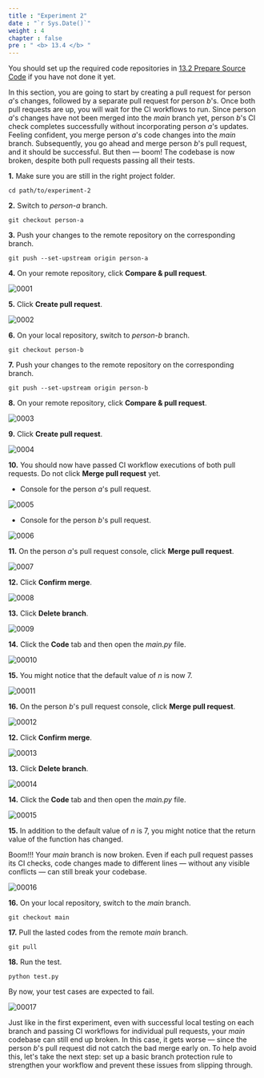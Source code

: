 ```yaml
---
title : "Experiment 2"
date : "`r Sys.Date()`"
weight : 4
chapter : false
pre : " <b> 13.4 </b> "
---
```


You should set up the required code repositories in [13.2 Prepare Source Code](13-experiments-with-gitHub-actions-merge-group/2-prepare-source-code) if you have not done it yet.

In this section, you are going to start by creating a pull request for person *a*'s changes, followed by a separate pull request for person *b*'s. Once both pull requests are up, you will wait for the CI workflows to run. Since person *a*'s changes have not been merged into the *main* branch yet, person *b*'s CI check completes successfully without incorporating person *a*'s updates. Feeling confident, you merge person *a*'s code changes into the *main* branch. Subsequently, you go ahead and merge person *b*'s pull request, and it should be successful. But then — boom! The codebase is now broken, despite both pull requests passing all their tests.

**1.** Make sure you are still in the right project folder.

```git
cd path/to/experiment-2
```

**2.** Switch to *person-a* branch.

```git
git checkout person-a
```

**3.** Push your changes to the remote repository on the corresponding branch.

```git
git push --set-upstream origin person-a
```

**4.** On your remote repository, click **Compare & pull request**.

![0001](/images/13/4/0001.svg?featherlight=false&width=100pc)

**5.** Click **Create pull request**.

![0002](/images/13/3/0002.svg?featherlight=false&width=100pc)

**6.** On your local repository, switch to *person-b* branch.

```git
git checkout person-b
```

**7.** Push your changes to the remote repository on the corresponding branch.

```git
git push --set-upstream origin person-b
```

**8.** On your remote repository, click **Compare & pull request**.

![0003](/images/13/4/0002.svg?featherlight=false&width=100pc)

**9.** Click **Create pull request**.

![0004](/images/13/3/0009.svg?featherlight=false&width=100pc)

**10.** You should now have passed CI workflow executions of both pull requests. Do not click **Merge pull request** yet.

- Console for the person *a*'s pull request.

![0005](/images/13/4/0003.svg?featherlight=false&width=100pc)

- Console for the person *b*'s pull request.

![0006](/images/13/4/0004.svg?featherlight=false&width=100pc)

**11.** On the person *a*'s pull request console, click **Merge pull request**.

![0007](/images/13/4/0005.svg?featherlight=false&width=100pc)

**12.** Click **Confirm merge**.

![0008](/images/13/4/0006.svg?featherlight=false&width=100pc)

**13.** Click **Delete branch**.

![0009](/images/13/4/0007.svg?featherlight=false&width=100pc)

**14.** Click the **Code** tab and then open the *main.py* file.

![00010](/images/13/4/0008.svg?featherlight=false&width=100pc)

**15.** You might notice that the default value of *n* is now 7.

![00011](/images/13/4/0009.svg?featherlight=false&width=100pc)

**16.** On the person *b*'s pull request console, click **Merge pull request**.

![00012](/images/13/4/00010.svg?featherlight=false&width=100pc)

**12.** Click **Confirm merge**.

![00013](/images/13/4/00011.svg?featherlight=false&width=100pc)

**13.** Click **Delete branch**.

![00014](/images/13/4/00012.svg?featherlight=false&width=100pc)

**14.** Click the **Code** tab and then open the *main.py* file.

![00015](/images/13/4/00013.svg?featherlight=false&width=100pc)

**15.** In addition to the default value of *n* is  7, you might notice that the return value of the function has changed.

Boom!!! Your *main* branch is now broken. Even if each pull request passes its CI checks, code changes made to different lines — without any visible conflicts — can still break your codebase.

![00016](/images/13/4/00014.svg?featherlight=false&width=100pc)

**16.** On your local repository, switch to the *main* branch.

```git
git checkout main
```

**17.** Pull the lasted codes from the remote *main* branch.

```git
git pull
```

**18.** Run the test.

```git
python test.py
```

By now, your test cases are expected to fail.

![00017](/images/13/4/00015.svg?featherlight=false&width=100pc)

Just like in the first experiment, even with successful local testing on each branch and passing CI workflows for individual pull requests, your *main* codebase can still end up broken. In this case, it gets worse — since the person *b*'s pull request did not catch the bad merge early on. To help avoid this, let's take the next step: set up a basic branch protection rule to strengthen your workflow and prevent these issues from slipping through.